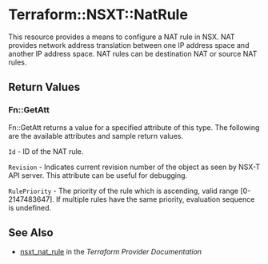 # Terraform::NSXT::NatRule

This resource provides a means to configure a NAT rule in NSX. NAT provides network address translation between one IP address space and another IP address space. NAT rules can be destination NAT or source NAT rules.

## Return Values

### Fn::GetAtt

Fn::GetAtt returns a value for a specified attribute of this type. The following are the available attributes and sample return values.

`Id` - ID of the NAT rule.

`Revision` - Indicates current revision number of the object as seen by NSX-T API server. This attribute can be useful for debugging.

`RulePriority` - The priority of the rule which is ascending, valid range [0-2147483647]. If multiple rules have the same priority, evaluation sequence is undefined.

## See Also

* [nsxt_nat_rule](https://www.terraform.io/docs/providers/nsxt/r/nat_rule.html) in the _Terraform Provider Documentation_